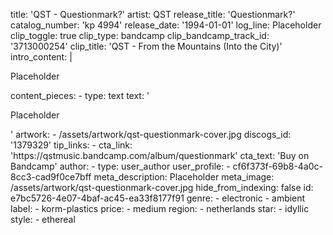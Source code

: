 title: 'QST - Questionmark?'
artist: QST
release_title: 'Questionmark?'
catalog_number: 'kp 4994'
release_date: '1994-01-01'
log_line: Placeholder
clip_toggle: true
clip_type: bandcamp
clip_bandcamp_track_id: '3713000254'
clip_title: 'QST - From the Mountains (Into the City)'
intro_content: |
  <p>Placeholder
  </p>
content_pieces:
  -
    type: text
    text: '<p>Placeholder</p>'
artwork:
  - /assets/artwork/qst-questionmark-cover.jpg
discogs_id: '1379329'
tip_links:
  -
    cta_link: 'https://qstmusic.bandcamp.com/album/questionmark'
    cta_text: 'Buy on Bandcamp'
author:
  -
    type: user_author
    user_profile:
      - cf6f373f-69b8-4a0c-8cc3-cad9f0ce7bff
meta_description: Placeholder
meta_image: /assets/artwork/qst-questionmark-cover.jpg
hide_from_indexing: false
id: e7bc5726-4e07-4baf-ac45-ea33f8177f91
genre:
  - electronic
  - ambient
label:
  - korm-plastics
price:
  - medium
region:
  - netherlands
star:
  - idyllic
style:
  - ethereal

